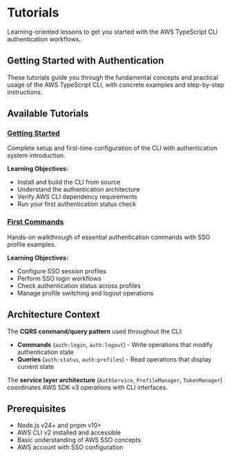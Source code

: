 # Tutorials

Learning-oriented lessons to get you started with the AWS TypeScript CLI
authentication workflows.

## Getting Started with Authentication

These tutorials guide you through the fundamental concepts and practical usage of
the AWS TypeScript CLI, with concrete examples and step-by-step instructions.

## Available Tutorials

### [Getting Started](./getting-started)

Complete setup and first-time configuration of the CLI with authentication
system introduction.

**Learning Objectives:**

- Install and build the CLI from source
- Understand the authentication architecture
- Verify AWS CLI dependency requirements
- Run your first authentication status check

### [First Commands](./first-commands)

Hands-on walkthrough of essential authentication commands with SSO profile examples.

**Learning Objectives:**

- Configure SSO session profiles
- Perform SSO login workflows
- Check authentication status across profiles
- Manage profile switching and logout operations

## Architecture Context

The **CQRS command/query pattern** used throughout the CLI:

- **Commands** (`auth:login`, `auth:logout`) - Write operations that modify
  authentication state
- **Queries** (`auth:status`, `auth:profiles`) - Read operations that display
  current state

The **service layer architecture** (`AuthService`, `ProfileManager`,
`TokenManager`) coordinates AWS SDK v3 operations with CLI interfaces.

## Prerequisites

- Node.js v24+ and pnpm v10+
- AWS CLI v2 installed and accessible
- Basic understanding of AWS SSO concepts
- AWS account with SSO configuration
